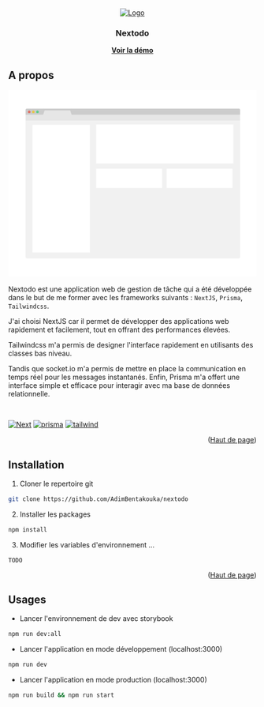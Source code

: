 <a name="readme-top"></a>
<!-- Carte d'identite projet -->
<br />
<div align="center">
    <a href="https://github.com/AdimBentakouka/nextodo">
        <img src="public/favicon.ico" alt="Logo" width="256" height="256">
    </a>
    <h3 align="center">Nextodo</h3>
    <a href="https://example.com"><strong>Voir la démo</strong></a> 
</div>

<!-- A propos -->
## A propos

<img src="public/screenshot.png" alt="Screenshot de l'application" />

Nextodo est une application web de gestion de tâche qui a été développée dans le but de me former avec les frameworks suivants : `NextJS`, `Prisma`, `Tailwindcss`.

<p>J'ai choisi NextJS car il permet de développer des applications web rapidement et facilement, tout en offrant des performances élevées.</p> 
<p>Tailwindcss m'a permis de designer l'interface rapidement en utilisants des classes bas niveau. </p> 
<p>Tandis que socket.io m'a permis de mettre en place la communication en temps réel pour les messages instantanés. Enfin, Prisma m'a offert une interface simple et efficace pour interagir avec ma base de données relationnelle.</p>
<br />

[![Next][next.js]][next-url] [![prisma][prisma]][prisma-url] [![tailwind][tailwind]][tailwind-url]

<p align="right">(<a href="#readme-top">Haut de page</a>)</p>

## Installation

1. Cloner le repertoire git
```sh
git clone https://github.com/AdimBentakouka/nextodo
```
2. Installer les packages
```sh
npm install
```
3. Modifier les variables d'environnement ...
```env
TODO
```

<p align="right">(<a href="#readme-top">Haut de page</a>)</p>

<!-- ROADMAP EXAMPLES -->
## Usages

* Lancer l'environnement de dev avec storybook
```bash
npm run dev:all
```

* Lancer l'application en mode développement (localhost:3000)
```bash
npm run dev
```

* Lancer l'application en mode production (localhost:3000)
```bash
npm run build && npm run start
```



<!-- MARKDOWN LINKS & IMAGES -->
<!-- https://www.markdownguide.org/basic-syntax/#reference-style-links -->
[next.js]: https://img.shields.io/badge/next.js-000000?style=for-the-badge&logo=nextdotjs&logoColor=white
[next-url]: https://nextjs.org/
[prisma]: https://img.shields.io/badge/Prisma-3982CE?style=for-the-badge&logo=Prisma&logoColor=white
[prisma-url]: https://sequelize.org/
[tailwind]: https://img.shields.io/badge/tailwindcss-%2338B2AC.svg?style=for-the-badge&logo=tailwind-css&logoColor=white
[tailwind-url]: https://tailwindcss.com/